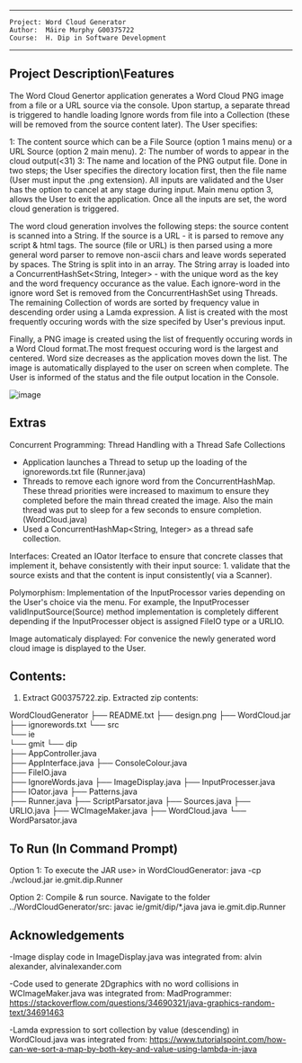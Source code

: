 *************************************************************
	Project: Word Cloud Generator                       
	Author:  Máire Murphy G00375722                     
	Course:  H. Dip in Software Development             
*************************************************************


Project Description\Features
-----------------------------
The Word Cloud Genertor application generates a Word Cloud PNG image from a file or a URL source via the console. Upon startup, a separate thread is triggered to handle loading Ignore words from file into a Collection (these will be removed from the source content later). The User specifies:

1: The content source which can be a File Source (option 1 mains menu) or a URL Source (option 2 main menu).
2: The number of words to appear in the cloud output(<31) 
3: The name and location of the PNG output file. Done in two steps; the User specifies the directory location first, then the file name (User must input the .png extension).
All inputs are validated and the User has the option to cancel at any stage during input. Main menu option 3, allows the User to exit the application. Once all the inputs are set, the word cloud generation is triggered. 

The word cloud generation involves the following steps: the source content is scanned into a String. If the source is a URL - it is parsed to remove any script &  html tags. The source (file or URL) is then parsed using a more general word parser to remove non-ascii chars and leave words seperated by spaces. The String is split into in an array. The String array is loaded into a ConcurrentHashSet<String, Integer> - with the unique word as the key and the word frequency occurance as the value. Each ignore-word in the ignore word Set is removed from the ConcurrentHashSet using Threads. The remaining Collection of words are sorted by frequency value in descending order using a Lamda expression. A list is created with the most frequently occuring words with the size specifed by User's previous input.

Finally, a PNG image is created using the list of frequently occuring words in a Word Cloud format.The most frequest occuring word is the largest and centered. Word size decreases as the application moves down the list. The image is automatically displayed to the user on screen when complete. The User is informed of the status and the file output location in the Console.

![image](https://user-images.githubusercontent.com/77215633/158018533-1ebad21f-d84f-4778-815b-3b6ecf6466c4.png)

Extras
-------------------------
Concurrent Programming: Thread Handling with a Thread Safe Collections
- Application launches a Thread to setup up the loading of the ignorewords.txt file (Runner.java)
- Threads to remove each ignore word from the ConcurrentHashMap. These thread priorities were increased to maximum to ensure they completed before the 		   	main thread created the image. Also the main thread was put to sleep for a few seconds to ensure completion. (WordCloud.java)
- Used a ConcurrentHashMap<String, Integer> as a thread safe collection.


Interfaces: Created an IOator Iterface to ensure that concrete classes that implement it, behave consistently with their input source: 1. validate that the source exists and that the content is input consistently( via a Scanner). 


Polymorphism: 
Implementation of the InputProcessor varies depending on the User's choice via the menu. For example, the InputProcesser validInputSource(Source) method implementation is completely different depending if the InputProcesser object is assigned FileIO type or a URLIO. 


Image automaticaly displayed:
For convenice the newly generated word cloud image is displayed to the User. 
		
Contents:
---------------------------

1. Extract G00375722.zip. Extracted zip contents:

WordCloudGenerator
├── README.txt
├── design.png
├── WordCloud.jar 
├── ignorewords.txt
└── src                   	            
    └── ie                 
        └── gmit 
	     └── dip      
   		   ├── AppController.java    
    		   ├── AppInterface.java
		   ├── ConsoleColour.java          
   		   ├── FileIO.java    
    		   ├── IgnoreWords.java 
		   ├── ImageDisplay.java
		   ├── InputProcesser.java  
   		   ├── IOator.java
   		   ├── Patterns.java 		   
		   ├── Runner.java
   		   ├── ScriptParsator.java
                   ├── Sources.java
   		   ├── URLIO.java
		   ├── WCImageMaker.java
   		   ├── WordCloud.java
		   └── WordParsator.java


To Run (In Command Prompt)
---------------------------
Option 1: To execute the JAR use> in WordCloudGenerator:
	java -cp ./wcloud.jar ie.gmit.dip.Runner

Option 2: Compile & run source. Navigate to the folder ../WordCloudGenerator/src:
	javac ie/gmit/dip/*.java
	java ie.gmit.dip.Runner			




Acknowledgements
-------------------

-Image display code in ImageDisplay.java was integrated from: alvin alexander, alvinalexander.com

-Code used to generate 2Dgraphics with no word collisions in WCImageMaker.java was integrated from: MadProgrammer:
https://stackoverflow.com/questions/34690321/java-graphics-random-text/34691463

-Lamda expression to sort collection by value (descending) in WordCloud.java was integrated from: https://www.tutorialspoint.com/how-can-we-sort-a-map-by-both-key-and-value-using-lambda-in-java
		


	
  		




